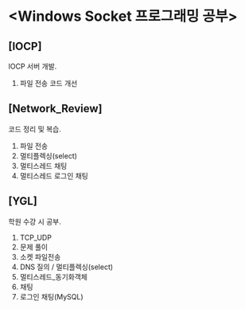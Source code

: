 # <Windows Socket 프로그래밍 공부>

## [IOCP]
   IOCP 서버 개발.<br>
   1. 파일 전송 코드 개선<br>

## [Network_Review]
   코드 정리 및 복습.<br>
   1. 파일 전송<br>
   2. 멀티플렉싱(select)<br>
   3. 멀티스레드 채팅<br>
   4. 멀티스레드 로그인 채팅<br> 
   
## [YGL]
   학원 수강 시 공부.<br>
   1. TCP_UDP<br>
   2. 문제 풀이<br>
   3. 소켓 파일전송<br>
   4. DNS 질의 / 멀티플렉싱(select)<br>
   5. 멀티스레드_동기화객체<br>
   6. 채팅<br>
   7. 로그인 채팅(MySQL)<br>
